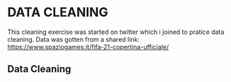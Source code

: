 # DATA CLEANING

This cleaning exercise was started on twitter which i joined to pratice data cleaning. 
Data was gotten from a shared link: https://www.spaziogames.it/fifa-21-copertina-ufficiale/

## Data Cleaning

